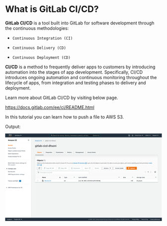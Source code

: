 # What is GitLab CI/CD?

**GitLab CI/CD** is a tool built into GitLab for software development through the continuous methodologies: 

* `Continuous Integration (CI)`

* `Continuous Delivery (CD)`

* `Continuous Deployment (CD)`

**CI/CD** is a method to frequently deliver apps to customers by introducing automation into the stages of app development. Specifically, CI/CD introduces ongoing automation and continuous monitoring throughout the lifecycle of apps, from integration and testing phases to delivery and deployment.

Learn more about GitLab CI/CD by visiting below page.

https://docs.gitlab.com/ee/ci/README.html

In this tutorial you can learn how to push a file to AWS S3.

Output:

![2.png](https://github.com/DhruvinSoni30/GitLab-CI-CD-S3/blob/main/2.png)

